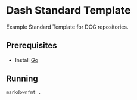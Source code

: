 # Dash Standard Template

Example Standard Template for DCG repositories.

## Prerequisites

* Install [Go](https://golang.org/doc/install)

## Running

```bash
markdownfmt . 
```
